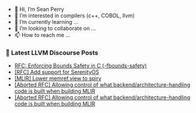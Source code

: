 - 👋 Hi, I’m Sean Perry
- 👀 I’m interested in compilers (c++, COBOL, llvm)
- 🌱 I’m currently learning ...
- 💞️ I’m looking to collaborate on ...
- 📫 How to reach me ...

<!---
s66perry/s66perry is a ✨ special ✨ repository because its `README.md` (this file) appears on your GitHub profile.
You can click the Preview link to take a look at your changes.
--->
### 📕 Latest LLVM Discourse Posts

<!-- DISCOURSE-LLVM:START -->
- [RFC: Enforcing Bounds Safety in C &lpar;-fbounds-safety&rpar;](https://discourse.llvm.org/t/rfc-enforcing-bounds-safety-in-c-fbounds-safety/70854?page=4#post_79)
- [[RFC] Add support for SerenityOS](https://discourse.llvm.org/t/rfc-add-support-for-serenityos/71641#post_7)
- [[MLIR] Lower memref.view to spirv](https://discourse.llvm.org/t/mlir-lower-memref-view-to-spirv/71857#post_1)
- [[Aborted RFC] Allowing control of what backend/architecture-handling code is built when building MLIR](https://discourse.llvm.org/t/aborted-rfc-allowing-control-of-what-backend-architecture-handling-code-is-built-when-building-mlir/71853#post_6)
- [[Aborted RFC] Allowing control of what backend/architecture-handling code is built when building MLIR](https://discourse.llvm.org/t/aborted-rfc-allowing-control-of-what-backend-architecture-handling-code-is-built-when-building-mlir/71853#post_5)
<!-- DISCOURSE-LLVM:END -->
